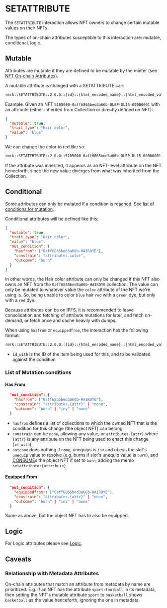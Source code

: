 # SETATTRIBUTE

The `SETATTRIBUTE` interaction allows NFT owners to change certain mutable values on their NFTs.

The types of on-chain attributes susceptible to this interaction are: mutable, conditional, logic.

## Mutable

Attributes are mutable if they are defined to be mutable by the minter (see
[NFT On-chain Attributes](../entities/base.md#on-chain-attributes)).

A mutable attribute is changed with a SETATTRIBUTE call:

```txt
rmrk::SETATTRIBUTE::2.0.0::{id}::{html_encoded_name}::{html_encoded_value}
```

Example. Given an NFT `5105000-0aff6865bed3a66b-DLEP-DL15-00000001` with an attribute (either
inherited from Collection or directly defined on NFT):

```json
{
  "mutable": true,
  "trait_type": "Hair color",
  "value": "blue"
}
```

We can change the color to red like so:

```txt
rmrk::SETATTRIBUTE::2.0.0::5105000-0aff6865bed3a66b-DLEP-DL15-00000001::Hair%20color::blue
```

If the attribute was inherited, it appears as an NFT-level attribute on the NFT henceforth, since
the new value diverges from what was inherited from the Collection.

## Conditional

Some attributes can only be mutated if a condition is reached. See
[list of conditions for mutation](#list-of-mutation-conditions).

Conditional attributes will be defined like this:

```json
{
  "mutable": true,
  "trait_type": "Hair color",
  "value": "blue",
  "mut_condition": {
    "hasfrom": ["0aff6865bed3a66b-HAIRDYE"],
    "constrain": "attributes.color",
    "outcome": "burn"
  }
}
```

In other words, the Hair color attribute can only be changed if this NFT also owns an NFT from the
`0aff6865bed3a66b-HAIRDYE` collection. The value can only be mutated to whatever value the `color`
attribute of the NFT we're using is. So, being unable to color `blue` hair `red` with a `green` dye,
but only with a `red` dye.

Because attributes can be on IPFS, it is recommended to leave consolidation and fetching of
attribute mutations for later, and fetch on-demand, or fetch once and cache heavily with dumps.

When using `hasfrom` or `equippedfrom`, the interaction has the following format:

```txt
rmrk::SETATTRIBUTE::2.0.0::{id}::{html_encoded_name}::{html_encoded_value}::{id_with}
```

- `id_with` is the ID of the item being used for this, and to be validated against the condition

### List of Mutation conditions

#### Has From

```json
  "mut_condition": {
    "hasfrom": ["0aff6865bed3a66b-HAIRDYE"],
    "constrain": "attributes.{attr}" | "none",
    "outcome": "burn" | "inv" | "none"
  }
```

- `hasfrom` defines a list of collections to which the owned NFT that is the condition for this
  change (the object NFT) can belong.
- `constrain` can be `none`, allowing any value, or `attributes.{attr}` where `{attr}` is any
  attribute on the NFT being used to enact this change (`id_with`)
- `outcome` does nothing if `none`, unequips is `inv` and obeys the slot's `unequip` value to
  resolve (e.g. burns if slot's unequip value is `burn`), and [CONSUME](consume.md)s the object NFT
  if set to `burn`, adding the memo `setattribute:{attribute}`.

#### Equipped From

```json
  "mut_condition": {
    "equippedfrom": ["0aff6865bed3a66b-HAIRDYE"],
    "constrain": "attributes.{attr}" | "none",
    "outcome": "burn" | "inv" | "none"
  }
```

Same as above, but the object NFT has to also be equipped.

## Logic

For Logic attributes please see [Logic](logic.md).

## Caveats

### Relationship with Metadata Attributes

On-chain attributes that match an attribute from metadata by name are prioritized. E.g. if an NFT
has the attribute `sport:football` in its metadata, then setting the NFT's mutable attribute `sport`
to `basketball` shows `basketball` as the value henceforth, ignoring the one in metadata.
